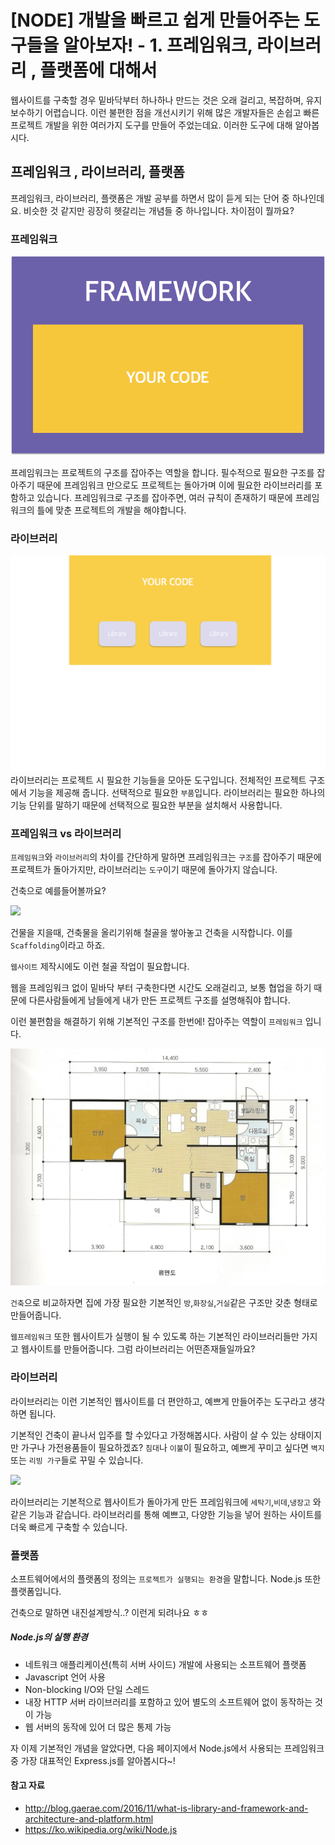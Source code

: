 # [NODE] 개발을 빠르고 쉽게 만들어주는 도구들을 알아보자! - 1. 프레임워크, 라이브러리 , 플랫폼에 대해서 

웹사이트를 구축할 경우 밑바닥부터 하나하나 만드는 것은 오래 걸리고, 복잡하며, 유지보수하기 어렵습니다. 이런 불편한 점을 개선시키기 위해 많은 개발자들은 손쉽고 빠른 프로젝트 개발을 위한 여러가지 도구를 만들어 주었는데요. 이러한 도구에 대해 알아봅시다. 


## 프레임워크 , 라이브러리, 플랫폼

프레임워크, 라이브러리, 플랫폼은 개발 공부를 하면서  많이 듣게 되는 단어 중 하나인데요. 비슷한 것 같지만 굉장히 헷갈리는 개념들 중 하나입니다. 차이점이 뭘까요?

### 프레임워크 
![Alt text](IMG/framework.png)

프레임워크는 프로젝트의 구조를 잡아주는 역할을 합니다. 필수적으로 필요한 구조를 잡아주기 때문에 프레임워크 만으로도 프로젝트는 돌아가며 이에  필요한 라이브러리를 포함하고 있습니다. 프레임워크로 구조를 잡아주면, 여러 규칙이 존재하기 때문에  프레임워크의 틀에 맞춘 프로젝트의 개발을 해야합니다. 

 
### 라이브러리 
![Alt text](IMG/library.png)
라이브러리는 프로젝트 시 필요한 기능들을 모아둔 도구입니다. 전체적인 프로젝트 구조에서 기능을 제공해 줍니다. 선택적으로 필요한 `부품`입니다. 라이브러리는 필요한 하나의 기능 단위를 말하기 때문에 선택적으로 필요한 부분을 설치해서 사용합니다.

### 프레임워크 vs 라이브러리 

`프레임워크`와 `라이브러리`의 차이를 간단하게 말하면 프레임워크는 `구조`를 잡아주기 때문에 프로젝트가 돌아가지만, 라이브러리는 `도구`이기 때문에 돌아가지 않습니다. 


 건축으로 예를들어볼까요? 

<img src="https://encrypted-tbn0.gstatic.com/images?q=tbn:ANd9GcTefIgZKmSnfvyTFDvIEKgsjNzpx9uqoy7BT6JIlwHdioBXDjImtA">

 건물을 지을때, 건축물을 올리기위해 철골을 쌓아놓고 건축을 시작합니다. 이를 `Scaffolding`이라고 하죠. 
 
 `웹사이트` 제작시에도 이런 철골 작업이 필요합니다. 
 
 웹을 프레임워크 없이 밑바닥 부터 구축한다면 시간도 오래걸리고, 보통 협업을 하기 때문에 다른사람들에게 남들에게 내가 만든 프로젝트 구조를 설명해줘야 합니다. 

 이런 불편함을 해결하기 위해 기본적인 구조를 한번에! 잡아주는 역할이 `프레임워크` 입니다.

 <img src="IMG/framework1.jpeg">
 
 `건축`으로 비교하자면 집에 가장 필요한 기본적인 `방`,`화장실`,`거실`같은 구조만 갖춘 형태로 만들어줍니다.

 `웹프레임워크` 또한 웹사이트가 실행이 될 수 있도록 하는 기본적인 라이브러리들만 가지고 웹사이트를 만들어줍니다. 그럼 라이브러리는 어떤존재들일까요?

 ### 라이브러리


라이브러리는 이런 기본적인 웹사이트를 더 편안하고, 예쁘게 만들어주는 도구라고 생각하면 됩니다. 

기본적인 건축이 끝나서 입주를 할 수있다고 가정해봅시다. 사람이 살 수 있는 상태이지만 가구나 가전용품들이 필요하겠죠? `침대`나 `이불`이 필요하고, 예쁘게 꾸미고 싶다면 `벽지` 또는 `리빙 가구`들로 꾸밀 수 있습니다.

 <img src="https://encrypted-tbn0.gstatic.com/images?q=tbn:ANd9GcSX19O4jMfImktuVSiFDNoRR4g4kdO6wuXjvi4n-hy6tmej6jId6w">

라이브러리는 기본적으로 웹사이트가 돌아가게 만든 프레임워크에 `세탁기`,`비데`,`냉장고` 와같은 기능과 같습니다. 라이브러리를 통해 예쁘고, 다양한 기능을 넣어 원하는 사이트를 더욱 빠르게 구축할 수 있습니다. 

### 플랫폼 

소프트웨어에서의 플랫폼의 정의는 `프로젝트가 실행되는 환경`을 말합니다. Node.js 또한 플랫폼입니다. 

건축으로 말하면 내진설계방식..? 이런게 되려나요 ㅎㅎ

##### Node.js의 실행 환경 

- 네트워크 애플리케이션(특히 서버 사이드) 개발에 사용되는 소프트웨어 플랫폼 
- Javascript 언어 사용
-  Non-blocking I/O와 단일 스레드 
- 내장 HTTP 서버 라이브러리를 포함하고 있어 별도의 소프트웨어 없이 동작하는 것이 가능
- 웹 서버의 동작에 있어 더 많은 통제 가능 

자 이제 기본적인 개념을 알았다면, 다음 페이지에서 Node.js에서 사용되는 프레임워크 중 가장 대표적인 Express.js를 알아봅시다~! 

#### 참고 자료
- http://blog.gaerae.com/2016/11/what-is-library-and-framework-and-architecture-and-platform.html
- https://ko.wikipedia.org/wiki/Node.js
